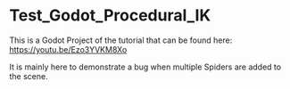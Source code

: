 # Test_Godot_Procedural_IK

This is a Godot Project of the tutorial that can be found here: https://youtu.be/Ezo3YVKM8Xo

It is mainly here to demonstrate a bug when multiple Spiders are added to the scene.
